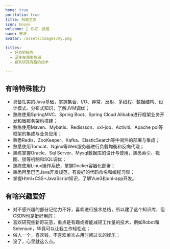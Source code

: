 ```yaml
---
home: true
portfolio: true
title: 档案主页
icon: house
welcome: 👋 你好，我是
name: 宋涛
avatar: /assets/images/my.png

titles:
  - 好奇的码农
  - 诞生在湖南株洲
  - 喜欢研究有趣的技术

---
```


<!-- more -->

## 有啥特殊能力

- 具备扎实的Java基础，掌握集合、I/O、异常、反射、多线程、数据结构、设计模式、分布式知识，了解JVM调优；
- 熟练使用SpringMVC、Spring Boot、Spring Cloud Alibaba进行框架业务开发和微服务架构搭建；
- 熟练使用Maven、Mybatis、Redissson、xxl-job、Activiti、Apache poi等框架的集成与业务应用；
- 熟悉Redis、ZooKeeper、Kafka、ElasticSearch等中间件的部署与集成；
- 熟悉使用Tomcat、Nginx等Web服务器进行负载均衡和反向代理；
- 熟练掌握Oracle、Sql Server、Mysql数据库的设计与使用，熟悉索引、视图、锁等机制和SQL调优；
- 熟练使用Linux操作系统，掌握Docker容器化部署；
- 熟悉阿里巴巴Java开发规范，有良好的代码命名和编程习惯；
- 掌握Html+CSS+JavaScript知识，了解Vue3和uni-app开发。

## 有啥兴趣爱好

- 对不感兴趣的部分记忆力不好，喜欢进行技术总结，所以建了这个知识库，但CSDN也是挺好用的；
- 喜欢研究些新奇玩意，重点是有趣或者能减轻工作量的技术，例如Robot和Selenium，毕竟可以让我工作轻松点；
- 俗人一个，喜欢钱，不喜欢单次占用时间过长的娱乐；
- 没了，心里就这么点。
